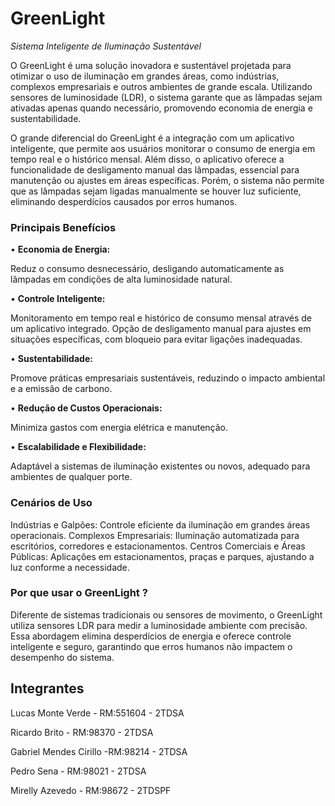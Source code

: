 # GreenLight

*Sistema Inteligente de Iluminação Sustentável*

O GreenLight é uma solução inovadora e sustentável projetada para otimizar o uso de iluminação em grandes áreas, como indústrias, complexos empresariais e outros ambientes de grande escala. Utilizando sensores de luminosidade (LDR), o sistema garante que as lâmpadas sejam ativadas apenas quando necessário, promovendo economia de energia e sustentabilidade.

O grande diferencial do GreenLight é a integração com um aplicativo inteligente, que permite aos usuários monitorar o consumo de energia em tempo real e o histórico mensal. Além disso, o aplicativo oferece a funcionalidade de desligamento manual das lâmpadas, essencial para manutenção ou ajustes em áreas específicas. Porém, o sistema não permite que as lâmpadas sejam ligadas manualmente se houver luz suficiente, eliminando desperdícios causados por erros humanos.

### Principais Benefícios

• **Economia de Energia:**

Reduz o consumo desnecessário, desligando automaticamente as lâmpadas em condições de alta luminosidade natural.

• **Controle Inteligente:**

Monitoramento em tempo real e histórico de consumo mensal através de um aplicativo integrado.
Opção de desligamento manual para ajustes em situações específicas, com bloqueio para evitar ligações inadequadas.

• **Sustentabilidade:**

Promove práticas empresariais sustentáveis, reduzindo o impacto ambiental e a emissão de carbono.

• **Redução de Custos Operacionais:**

Minimiza gastos com energia elétrica e manutenção.

• **Escalabilidade e Flexibilidade:**

Adaptável a sistemas de iluminação existentes ou novos, adequado para ambientes de qualquer porte.

### Cenários de Uso

Indústrias e Galpões: Controle eficiente da iluminação em grandes áreas operacionais.
Complexos Empresariais: Iluminação automatizada para escritórios, corredores e estacionamentos.
Centros Comerciais e Áreas Públicas: Aplicações em estacionamentos, praças e parques, ajustando a luz conforme a necessidade.

### Por que usar o GreenLight ?

Diferente de sistemas tradicionais ou sensores de movimento, o GreenLight utiliza sensores LDR para medir a luminosidade ambiente com precisão. Essa abordagem elimina desperdícios de energia e oferece controle inteligente e seguro, garantindo que erros humanos não impactem o desempenho do sistema.

## Integrantes

Lucas Monte Verde - RM:551604 - 2TDSA

Ricardo Brito - RM:98370 - 2TDSA

Gabriel Mendes Cirillo -RM:98214 - 2TDSA

Pedro Sena - RM:98021 - 2TDSA

Mirelly Azevedo - RM:98672 - 2TDSPF

